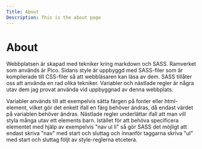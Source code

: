 ```yaml
---
Title: About
Description: This is the about page
---
```


About
=================

Webbplatsen är skapad med tekniker kring markdown och SASS. Ramverket som används är Pico. Sidans style är uppbyggd med SASS-filer som är kompilerade till CSS-filer så att webbläsaren kan läsa av dem. SASS tillåter oss att använda en rad olika tekniker. Variabler och nästlade regler är några utav dem jag provat använda vid uppbyggnad av denna webbplats.

Variabler används till att exempelvis sätta färgen på fonter eller html-element, vilket gör det enkelt ifall en färg behöver ändras, då endast värdet på variablen behöver ändras. Nästlade regler underlättar ifall att man vill styla många utav ett elements barn. Istället för att behöva specificera elementet med hjälp av exempelvis "nav ul li" så gör SASS det möjligt att endast skriva "nav" med start och sluttag och innanför taggarna skriva "ul" med start och sluttag följt av style-reglerna etcetera.
